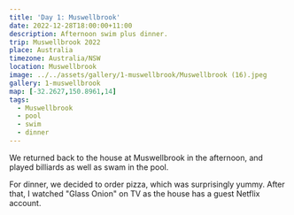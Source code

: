 ```yaml
---
title: 'Day 1: Muswellbrook'
date: 2022-12-28T18:00:00+11:00
description: Afternoon swim plus dinner.
trip: Muswellbrook 2022
place: Australia
timezone: Australia/NSW
location: Muswellbrook
image: ../../assets/gallery/1-muswellbrook/Muswellbrook (16).jpeg
gallery: 1-muswellbrook
map: [-32.2627,150.8961,14]
tags:
  - Muswellbrook
  - pool
  - swim
  - dinner
---
```

We returned back to the house at Muswellbrook in the afternoon, and played billiards as well as swam in the pool.

For dinner, we decided to order pizza, which was surprisingly yummy. After that, I watched "Glass Onion" on TV as the house has a guest Netflix account.
